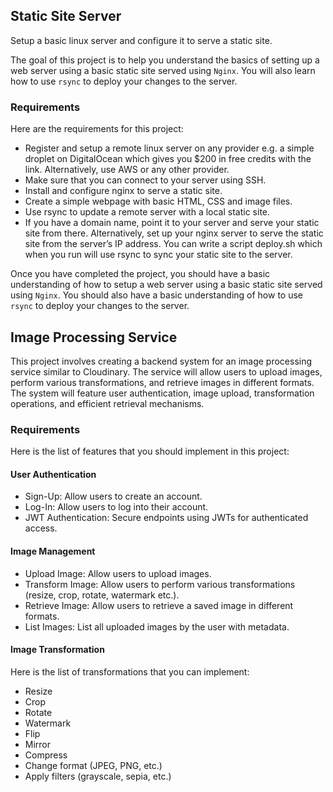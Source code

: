 ## Static Site Server
Setup a basic linux server and configure it to serve a static site.

The goal of this project is to help you understand the basics of setting up a web server using a basic static site served using `Nginx`. You will also learn how to use `rsync` to deploy your changes to the server.

### Requirements
Here are the requirements for this project:

* Register and setup a remote linux server on any provider e.g. a simple droplet on DigitalOcean which gives you $200 in free credits with the link. Alternatively, use AWS or any other provider.
* Make sure that you can connect to your server using SSH.
* Install and configure nginx to serve a static site.
* Create a simple webpage with basic HTML, CSS and image files.
* Use rsync to update a remote server with a local static site.
* If you have a domain name, point it to your server and serve your static site from there. Alternatively, set up your nginx server to serve the static site from the server’s IP address.
You can write a script deploy.sh which when you run will use rsync to sync your static site to the server.

Once you have completed the project, you should have a basic understanding of how to setup a web server using a basic static site served using `Nginx`. You should also have a basic understanding of how to use `rsync` to deploy your changes to the server.


## Image Processing Service
This project involves creating a backend system for an image processing service similar to Cloudinary. The service will allow users to upload images, perform various transformations, and retrieve images in different formats. The system will feature user authentication, image upload, transformation operations, and efficient retrieval mechanisms.

### Requirements
Here is the list of features that you should implement in this project:

#### User Authentication
* Sign-Up: Allow users to create an account.
* Log-In: Allow users to log into their account.
* JWT Authentication: Secure endpoints using JWTs for authenticated access.
  
#### Image Management
* Upload Image: Allow users to upload images.
* Transform Image: Allow users to perform various transformations (resize, crop, rotate, watermark etc.).
* Retrieve Image: Allow users to retrieve a saved image in different formats.
* List Images: List all uploaded images by the user with metadata.
  
#### Image Transformation
Here is the list of transformations that you can implement:
* Resize
* Crop
* Rotate
* Watermark
* Flip
* Mirror
* Compress
* Change format (JPEG, PNG, etc.)
* Apply filters (grayscale, sepia, etc.)




